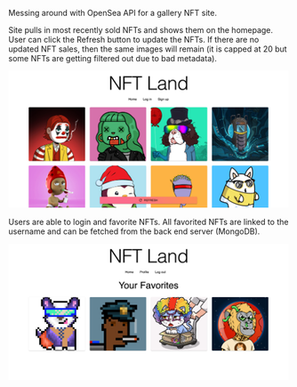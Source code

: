 Messing around with OpenSea API for a gallery NFT site.

Site pulls in most recently sold NFTs and shows them on the homepage. User can click the Refresh button to update the NFTs. If there are no updated NFT sales, then the same images will remain (it is capped at 20 but some NFTs are getting filtered out due to bad metadata).

![Home Page](/project_images/HomePage.png)

Users are able to login and favorite NFTs. All favorited NFTs are linked to the username and can be fetched from the back end server (MongoDB).

![Profile Page](/project_images/ProfilePage.png)